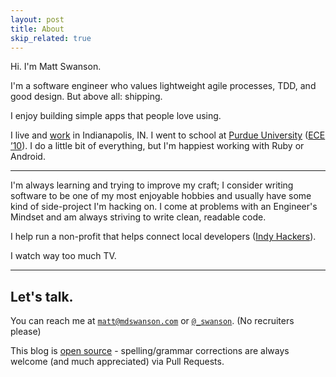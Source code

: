 ```yaml
---
layout: post
title: About
skip_related: true
---
```


Hi. I'm Matt Swanson.

I'm a software engineer who values lightweight agile processes, TDD, and good design. But above all: shipping.

I enjoy building simple apps that people love using.

I live and [work](http://www.sep.com/) in Indianapolis, IN. I went to school at [Purdue University](http://www.purdue.edu/) ([ECE &rsquo;10](https://engineering.purdue.edu/ECE)). I do a little bit of everything, but I'm happiest working with Ruby or Android.

---

I'm always learning and trying to improve my craft; I consider writing software to be one of my most enjoyable hobbies and usually have some kind of side-project I'm hacking on. I come at problems with an Engineer's Mindset and am always striving to write clean, readable code.

I help run a non-profit that helps connect local developers ([Indy Hackers](http://indyhackers.org/)).

I watch way too much TV.

---

## Let's talk.

You can reach me at [`matt@mdswanson.com`][email] or [`@_swanson`][twitter]. (No recruiters please)

This blog is [open source][os] - spelling/grammar corrections are always welcome (and much appreciated) via Pull Requests.

[os]: https://github.com/swanson/swanson.github.com
[email]: mailto:matt@mdswanson.com
[twitter]: https://twitter.com/_swanson
